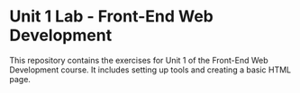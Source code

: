 # Unit 1 Lab - Front-End Web Development

This repository contains the exercises for Unit 1 of the Front-End Web Development course. It includes setting up tools and creating a basic HTML page.
